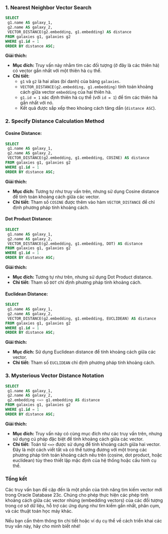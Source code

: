 
### 1. Nearest Neighbor Vector Search

```sql
SELECT
 g1.name AS galaxy_1,
 g2.name AS galaxy_2,
 VECTOR_DISTANCE(g2.embedding, g1.embedding) AS distance
FROM galaxies g1, galaxies g2
WHERE g1.id = 1
ORDER BY distance ASC;
```

**Giải thích:**
- **Mục đích:** Truy vấn này nhằm tìm các đối tượng (ở đây là các thiên hà) có vector gần nhất với một thiên hà cụ thể.
- **Chi tiết:**
  - `g1` và `g2` là hai alias (bí danh) của bảng `galaxies`.
  - `VECTOR_DISTANCE(g2.embedding, g1.embedding)` tính toán khoảng cách giữa vector `embedding` của hai thiên hà.
  - `g1.id = 1` xác định thiên hà cụ thể (với `id = 1`) để tìm các thiên hà gần nhất với nó.
  - Kết quả được sắp xếp theo khoảng cách tăng dần (`distance ASC`).

### 2. Specify Distance Calculation Method

#### Cosine Distance:

```sql
SELECT
 g1.name AS galaxy_1,
 g2.name AS galaxy_2,
 VECTOR_DISTANCE(g2.embedding, g1.embedding, COSINE) AS distance
FROM galaxies g1, galaxies g2
WHERE g1.id = 1
ORDER BY distance ASC;
```

**Giải thích:**
- **Mục đích:** Tương tự như truy vấn trên, nhưng sử dụng Cosine distance để tính toán khoảng cách giữa các vector.
- **Chi tiết:** Tham số `COSINE` được thêm vào hàm `VECTOR_DISTANCE` để chỉ định phương pháp tính khoảng cách.

#### Dot Product Distance:

```sql
SELECT
 g1.name AS galaxy_1,
 g2.name AS galaxy_2,
 VECTOR_DISTANCE(g2.embedding, g1.embedding, DOT) AS distance
FROM galaxies g1, galaxies g2
WHERE g1.id = 1
ORDER BY distance ASC;
```

**Giải thích:**
- **Mục đích:** Tương tự như trên, nhưng sử dụng Dot Product distance.
- **Chi tiết:** Tham số `DOT` chỉ định phương pháp tính khoảng cách.

#### Euclidean Distance:

```sql
SELECT
 g1.name AS galaxy_1,
 g2.name AS galaxy_2,
 VECTOR_DISTANCE(g2.embedding, g1.embedding, EUCLIDEAN) AS distance
FROM galaxies g1, galaxies g2
WHERE g1.id = 1
ORDER BY distance ASC;
```

**Giải thích:**
- **Mục đích:** Sử dụng Euclidean distance để tính khoảng cách giữa các vector.
- **Chi tiết:** Tham số `EUCLIDEAN` chỉ định phương pháp tính khoảng cách.

### 3. Mysterious Vector Distance Notation

```sql
SELECT
 g1.name AS galaxy_1,
 g2.name AS galaxy_2,
 g2.embedding <=> g1.embedding AS distance
FROM galaxies g1, galaxies g2
WHERE g1.id = 1
ORDER BY distance ASC;
```

**Giải thích:**
- **Mục đích:** Truy vấn này có cùng mục đích như các truy vấn trên, nhưng sử dụng cú pháp đặc biệt để tính khoảng cách giữa các vector.
- **Chi tiết:** Toán tử `<=>` được sử dụng để tính khoảng cách giữa hai vector. Đây là một cách viết tắt và có thể tương đương với một trong các phương pháp tính toán khoảng cách nêu trên (cosine, dot product, hoặc euclidean) tùy theo thiết lập mặc định của hệ thống hoặc cấu hình cụ thể.

### Tổng kết

Các truy vấn bạn đề cập đến là một phần của tính năng tìm kiếm vector mới trong Oracle Database 23c. Chúng cho phép thực hiện các phép tính khoảng cách giữa các vector nhúng (embedding vectors) của các đối tượng trong cơ sở dữ liệu, hỗ trợ các ứng dụng như tìm kiếm gần nhất, phân cụm, và các thuật toán học máy khác.

Nếu bạn cần thêm thông tin chi tiết hoặc ví dụ cụ thể về cách triển khai các truy vấn này, hãy cho mình biết nhé!

